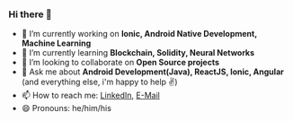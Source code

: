 ### Hi there 👋

<!--
**yuvrajjsingh0/yuvrajjsingh0** is a ✨ _special_ ✨ repository because its `README.md` (this file) appears on your GitHub profile.

Here are some ideas to get you started:
-->

- 🔭 I’m currently working on **Ionic, Android Native Development, Machine Learning**
- 🌱 I’m currently learning **Blockchain, Solidity, Neural Networks**
- 👯 I’m looking to collaborate on **Open Source projects**
- 💬 Ask me about **Android Development(Java), ReactJS, Ionic, Angular** (and everything else, i'm happy to help ✌️)
- 📫 How to reach me: [LinkedIn](https://www.linkedin.com/in/yuvrajjsingh0/), [E-Mail](mailto:yuvraj@hexane.co.in)
- 😄 Pronouns: he/him/his

